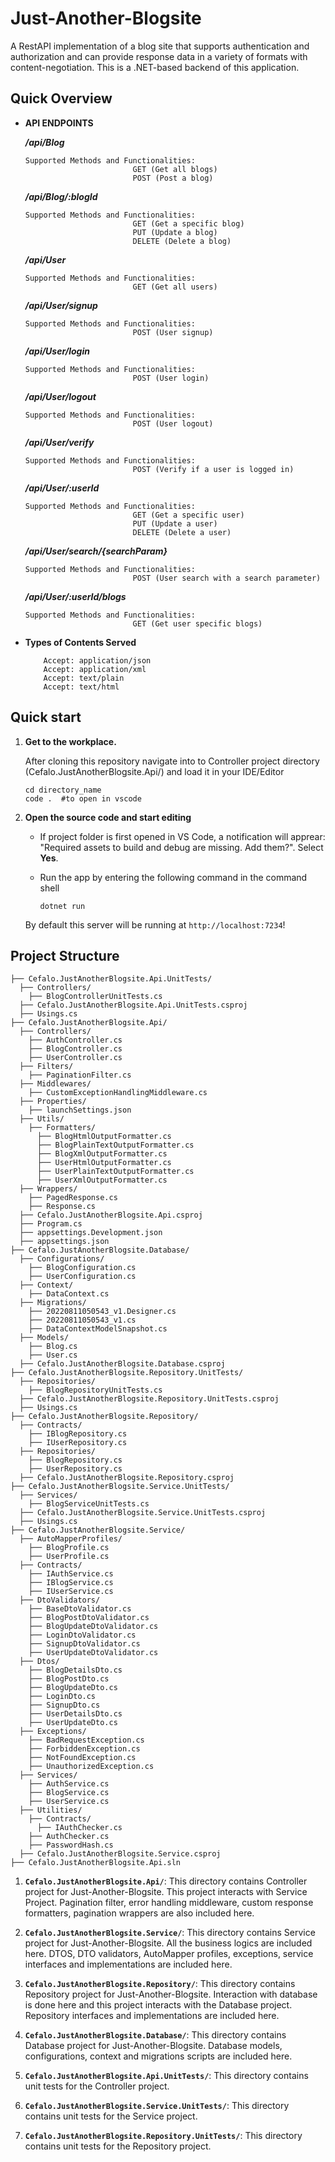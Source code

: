# Just-Another-Blogsite


A RestAPI implementation of a blog site that supports authentication and authorization and can provide response data in a variety of formats with content-negotiation. This is a .NET-based backend of this application.

## Quick Overview

- **API ENDPOINTS**

  **_/api/Blog_**

      Supported Methods and Functionalities:
                              GET (Get all blogs)
                              POST (Post a blog)

  **_/api/Blog/:blogId_**

      Supported Methods and Functionalities:
                              GET (Get a specific blog)
                              PUT (Update a blog)
                              DELETE (Delete a blog)

  **_/api/User_**

      Supported Methods and Functionalities:
                              GET (Get all users)

  **_/api/User/signup_**

      Supported Methods and Functionalities:
                              POST (User signup)

  **_/api/User/login_**

      Supported Methods and Functionalities:
                              POST (User login)

  **_/api/User/logout_**

      Supported Methods and Functionalities:
                              POST (User logout)

  **_/api/User/verify_**

      Supported Methods and Functionalities:
                              POST (Verify if a user is logged in)

  **_/api/User/:userId_**

      Supported Methods and Functionalities:
                              GET (Get a specific user)
                              PUT (Update a user)
                              DELETE (Delete a user)

  **_/api/User/search/{searchParam}_**

      Supported Methods and Functionalities:
                              POST (User search with a search parameter)

  **_/api/User/:userId/blogs_**

      Supported Methods and Functionalities:
                              GET (Get user specific blogs)

- **Types of Contents Served**

          Accept: application/json
          Accept: application/xml
          Accept: text/plain
          Accept: text/html

## Quick start

1.  **Get to the workplace.**

    After cloning this repository navigate into to Controller project directory (Cefalo.JustAnotherBlogsite.Api/) and load it in your IDE/Editor

    ```shell
    cd directory_name
    code .  #to open in vscode
    ```

2.  **Open the source code and start editing**

    - If project folder is first opened in VS Code, a notification will apprear: "Required assets to build and debug are missing. Add them?". Select **Yes**.
    - Run the app by entering the following command in the command shell

      ```shell
      dotnet run
      ```

    By default this server will be running at `http://localhost:7234`!

## Project Structure

    ├── Cefalo.JustAnotherBlogsite.Api.UnitTests/
      ├── Controllers/
        ├── BlogControllerUnitTests.cs
      ├── Cefalo.JustAnotherBlogsite.Api.UnitTests.csproj
      ├── Usings.cs
    ├── Cefalo.JustAnotherBlogsite.Api/
      ├── Controllers/
        ├── AuthController.cs
        ├── BlogController.cs
        ├── UserController.cs
      ├── Filters/
        ├── PaginationFilter.cs
      ├── Middlewares/
        ├── CustomExceptionHandlingMiddleware.cs
      ├── Properties/
        ├── launchSettings.json
      ├── Utils/
        ├── Formatters/
          ├── BlogHtmlOutputFormatter.cs
          ├── BlogPlainTextOutputFormatter.cs
          ├── BlogXmlOutputFormatter.cs
          ├── UserHtmlOutputFormatter.cs
          ├── UserPlainTextOutputFormatter.cs
          ├── UserXmlOutputFormatter.cs
      ├── Wrappers/
        ├── PagedResponse.cs
        ├── Response.cs
      ├── Cefalo.JustAnotherBlogsite.Api.csproj
      ├── Program.cs
      ├── appsettings.Development.json
      ├── appsettings.json
    ├── Cefalo.JustAnotherBlogsite.Database/
      ├── Configurations/
        ├── BlogConfiguration.cs
        ├── UserConfiguration.cs
      ├── Context/
        ├── DataContext.cs
      ├── Migrations/
        ├── 20220811050543_v1.Designer.cs
        ├── 20220811050543_v1.cs
        ├── DataContextModelSnapshot.cs
      ├── Models/
        ├── Blog.cs
        ├── User.cs
      ├── Cefalo.JustAnotherBlogsite.Database.csproj
    ├── Cefalo.JustAnotherBlogsite.Repository.UnitTests/
      ├── Repositories/
        ├── BlogRepositoryUnitTests.cs
      ├── Cefalo.JustAnotherBlogsite.Repository.UnitTests.csproj
      ├── Usings.cs
    ├── Cefalo.JustAnotherBlogsite.Repository/
      ├── Contracts/
        ├── IBlogRepository.cs
        ├── IUserRepository.cs
      ├── Repositories/
        ├── BlogRepository.cs
        ├── UserRepository.cs
      ├── Cefalo.JustAnotherBlogsite.Repository.csproj
    ├── Cefalo.JustAnotherBlogsite.Service.UnitTests/
      ├── Services/
        ├── BlogServiceUnitTests.cs
      ├── Cefalo.JustAnotherBlogsite.Service.UnitTests.csproj
      ├── Usings.cs
    ├── Cefalo.JustAnotherBlogsite.Service/
      ├── AutoMapperProfiles/
        ├── BlogProfile.cs
        ├── UserProfile.cs
      ├── Contracts/
        ├── IAuthService.cs
        ├── IBlogService.cs
        ├── IUserService.cs
      ├── DtoValidators/
        ├── BaseDtoValidator.cs
        ├── BlogPostDtoValidator.cs
        ├── BlogUpdateDtoValidator.cs
        ├── LoginDtoValidator.cs
        ├── SignupDtoValidator.cs
        ├── UserUpdateDtoValidator.cs
      ├── Dtos/
        ├── BlogDetailsDto.cs
        ├── BlogPostDto.cs
        ├── BlogUpdateDto.cs
        ├── LoginDto.cs
        ├── SignupDto.cs
        ├── UserDetailsDto.cs
        ├── UserUpdateDto.cs
      ├── Exceptions/
        ├── BadRequestException.cs
        ├── ForbiddenException.cs
        ├── NotFoundException.cs
        ├── UnauthorizedException.cs
      ├── Services/
        ├── AuthService.cs
        ├── BlogService.cs
        ├── UserService.cs
      ├── Utilities/
        ├── Contracts/
          ├── IAuthChecker.cs
        ├── AuthChecker.cs
        ├── PasswordHash.cs
      ├── Cefalo.JustAnotherBlogsite.Service.csproj
    ├── Cefalo.JustAnotherBlogsite.Api.sln

1.  **`Cefalo.JustAnotherBlogsite.Api/`**: This directory contains Controller project for Just-Another-Blogsite. This project interacts with Service Project. Pagination filter, error handling middleware, custom response formatters, pagination wrappers are also included here. 

2.  **`Cefalo.JustAnotherBlogsite.Service/`**: This directory contains Service project for Just-Another-Blogsite. All the business logics are included here. DTOS, DTO validators, AutoMapper profiles, exceptions, service interfaces and implementations are included here.

3.  **`Cefalo.JustAnotherBlogsite.Repository/`**: This directory contains Repository project for Just-Another-Blogsite. Interaction with database is done here and this project interacts with the Database project. Repository interfaces and implementations are included here.

4.  **`Cefalo.JustAnotherBlogsite.Database/`**: This directory contains Database project for Just-Another-Blogsite. Database models, configurations, context and migrations scripts are included here.

5.  **`Cefalo.JustAnotherBlogsite.Api.UnitTests/`**: This directory contains unit tests for the Controller project.

6.  **`Cefalo.JustAnotherBlogsite.Service.UnitTests/`**: This directory contains unit tests for the Service project.

7.  **`Cefalo.JustAnotherBlogsite.Repository.UnitTests/`**: This directory contains unit tests for the Repository project.
